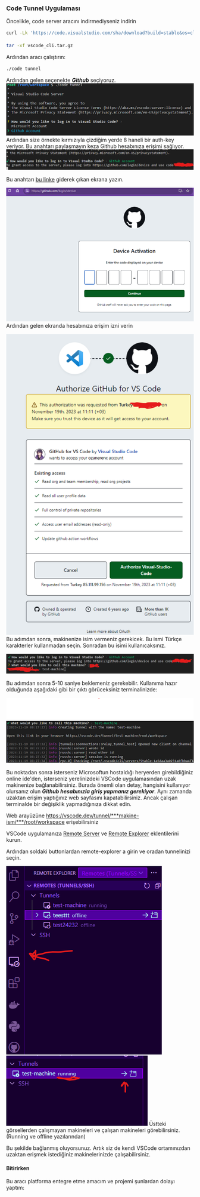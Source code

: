 ### Code Tunnel Uygulaması

Öncelikle, code server aracını indirmediyseniz indirin
```bash
curl -Lk 'https://code.visualstudio.com/sha/download?build=stable&os=cli-alpine-x64' --output vscode_cli.tar.gz

tar -xf vscode_cli.tar.gz
```
Ardından aracı çalıştırın:
```bash
./code tunnel
```
Ardından gelen seçenekte ***Github*** seçiyoruz.
![gith](./assets/github.png)
Ardından size örnekte kırmızıyla çizdiğim yerde 8 haneli bir auth-key veriyor. Bu anahtarı paylaşmayın keza Github hesabınıza erişimi sağlıyor. 
![gith2](./assets/github2.png)


Bu anahtarı   [bu linke](https://github.com/login/device) giderek çıkan ekrana yazın.

![auth1](./assets/auth1.png)
Ardından gelen ekranda hesabınıza erişim izni verin

![auth2](./assets/auth2.png)
Bu adımdan sonra, makinenize isim vermeniz gerekicek. Bu ismi Türkçe karakterler kullanmadan seçin. Sonradan bu isimi kullanıcaksınız.

![machine](./assets/machine_name.png)

Bu adımdan sonra 5-10 saniye beklemeniz gerekebilir. Kullanıma hazır olduğunda aşağıdaki gibi bir çıktı görüceksiniz terminalinizde:

![sc](./assets/sc.png)

Bu noktadan sonra isterseniz Microsoftun hostaldığı heryerden girebildiğiniz online ide'den, isterseniz yerelinizdeki VSCode uygulamasından uzak makinenize bağlanabilirsiniz. Burada önemli olan detay, hangisini kullanıyor olursanız olun ***Github hesabınızla giriş yapmanız gerekiyor***. Aynı zamanda uzaktan erişim yaptığınız web sayfasını kapatabilirsiniz. Ancak çalışan terminalde bir değişiklik yapmadığınıza dikkat edin.


Web arayüzüne https://vscode.dev/tunnel/***makine-ismi***/root/workspace
erişebilirsiniz

VSCode uygulamanıza [Remote Server](https://marketplace.visualstudio.com/items?itemName=ms-vscode.remote-server
) ve [Remote Explorer](https://marketplace.visualstudio.com/items?itemName=ms-vscode.remote-explorer) eklentilerini kurun.

Ardından soldaki buttonlardan remote-explorer a girin ve oradan tunnelinizi seçin.

![remotepanel](./assets/remote_panel.png)
![useit](./assets/useit.png)
Üstteki görsellerden çalışmayan makineleri ve çalışan makineleri görebilirsiniz. (Running ve offline yazılarından)

Bu şekilde bağlanmış oluyorsunuz. Artık siz de kendi VSCode ortamınızdan uzaktan erişmek istediğiniz makinelerinizde çalışabilirsiniz.


#### Bitirirken
Bu aracı platforma entegre etme amacım ve projemi şunlardan dolayı yaptım:  
